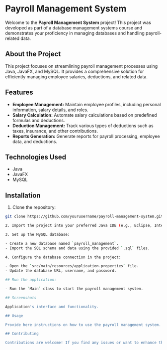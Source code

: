 # Payroll Management System

Welcome to the **Payroll Management System** project! This project was developed as part of a database management systems course and demonstrates your proficiency in managing databases and handling payroll-related data.

## About the Project

This project focuses on streamlining payroll management processes using Java, JavaFX, and MySQL. It provides a comprehensive solution for efficiently managing employee salaries, deductions, and related data.

## Features

- **Employee Management:** Maintain employee profiles, including personal information, salary details, and roles.
- **Salary Calculation:** Automate salary calculations based on predefined formulas and deductions.
- **Deduction Management:** Track various types of deductions such as taxes, insurance, and other contributions.
- **Reports Generation:** Generate reports for payroll processing, employee data, and deductions.

## Technologies Used

- Java
- JavaFX
- MySQL

## Installation

1. Clone the repository:

```bash
git clone https://github.com/yourusername/payroll-management-system.git

2. Import the project into your preferred Java IDE (e.g., Eclipse, IntelliJ IDEA).

3. Set up the MySQL database:

- Create a new database named `payroll_management`.
- Import the SQL schema and data using the provided `.sql` files.

4. Configure the database connection in the project:

- Open the `src/main/resources/application.properties` file.
- Update the database URL, username, and password.

## Run the application:

- Run the `Main` class to start the payroll management system.

## Screenshots

Application's interface and functionality.

## Usage

Provide here instructions on how to use the payroll management system. You can include details about adding employees, calculating salaries, managing deductions, and generating reports.

## Contributing

Contributions are welcome! If you find any issues or want to enhance the project, feel free to open an issue or submit a pull request.
